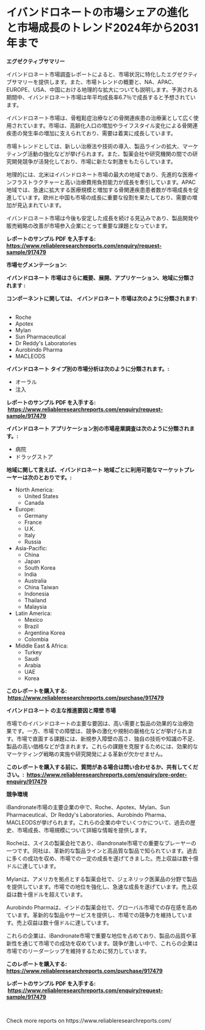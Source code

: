 <p><h1>イバンドロネートの市場シェアの進化と市場成長のトレンド2024年から2031年まで</h1></p><p><strong>エグゼクティブサマリー</strong></p>
<p><p>イバンドロネート市場調査レポートによると、市場状況に特化したエグゼクティブサマリーを提供します。また、市場トレンドの概要と、NA、APAC、EUROPE、USA、中国における地理的な拡大についても説明します。予測される期間中、イバンドロネート市場は年平均成長率6.7％で成長すると予想されています。</p><p>イバンドロネート市場は、骨粗鬆症治療などの骨関連疾患の治療薬として広く使用されています。市場は、高齢化人口の増加やライフスタイル変化による骨関連疾患の発生率の増加に支えられており、需要は着実に成長しています。</p><p>市場トレンドとしては、新しい治療法や技術の導入、製品ラインの拡大、マーケティング活動の強化などが挙げられます。また、製薬会社や研究機関の間での研究開発競争が活発化しており、市場に新たな刺激をもたらしています。</p><p>地理的には、北米はイバンドロネート市場の最大の地域であり、先進的な医療インフラストラクチャーと高い治療費用負担能力が成長を牽引しています。APAC地域では、急速に拡大する医療規模と増加する骨関連疾患患者数が市場成長を促進しています。欧州と中国も市場の成長に重要な役割を果たしており、需要の増加が見込まれています。</p><p>イバンドロネート市場は今後も安定した成長を続ける見込みであり、製品開発や販売戦略の改善が市場参入企業にとって重要な課題となっています。</p></p>
<p><strong>レポートのサンプル PDF を入手する: <a href="https://www.reliableresearchreports.com/enquiry/request-sample/917479">https://www.reliableresearchreports.com/enquiry/request-sample/917479</a></strong></p>
<p><strong>市場セグメンテーション:</strong></p>
<p><strong> イバンドロネート 市場はさらに概要、展開、アプリケーション、地域に分類されます :</strong></p>
<p><strong>コンポーネントに関しては、 イバンドロネート 市場は次のように分類されます: &nbsp;</strong></p>
<p><ul><li>Roche</li><li>Apotex</li><li>Mylan</li><li>Sun Pharmaceutical</li><li>Dr Reddy's Laboratories</li><li>Aurobindo Pharma</li><li>MACLEODS</li></ul></p>
<p><strong> イバンドロネート タイプ別の市場分析は次のように分類されます。:</strong></p>
<p><ul><li>オーラル</li><li>注入</li></ul></p>
<p><strong>レポートのサンプル PDF を入手する: &nbsp;<a href="https://www.reliableresearchreports.com/enquiry/request-sample/917479">https://www.reliableresearchreports.com/enquiry/request-sample/917479</a></strong></p>
<p><strong> イバンドロネート アプリケーション別の市場産業調査は次のように分類されます。:</strong></p>
<p><ul><li>病院</li><li>ドラッグストア</li></ul></p>
<p><strong>地域に関して言えば、イバンドロネート 地域ごとに利用可能なマーケットプレーヤーは次のとおりです。:</strong></p>
<p><ul>
    <li>
        North America:
        <ul>
            <li>United States</li>
            <li>Canada</li>
        </ul>
    </li>
    <li>
        Europe:
        <ul>
            <li>Germany</li>
            <li>France</li>
            <li>U.K.</li>
            <li>Italy</li>
            <li>Russia</li>
        </ul>
    </li>
    <li>
        Asia-Pacific:
        <ul>
            <li>China</li>
            <li>Japan</li>
            <li>South Korea</li>
            <li>India</li>
            <li>Australia</li>
            <li>China Taiwan</li>
            <li>Indonesia</li>
            <li>Thailand</li>
            <li>Malaysia</li>
        </ul>
    </li>
    <li>
        Latin America:
        <ul>
            <li>Mexico</li>
            <li>Brazil</li>
            <li>Argentina Korea</li>
            <li>Colombia</li>
        </ul>
    </li>
    <li>
        Middle East & Africa:
        <ul>
            <li>Turkey</li>
            <li>Saudi</li>
            <li>Arabia</li>
            <li>UAE</li>
            <li>Korea</li>
        </ul>
    </li>
    </ul></p>
<p><strong>このレポートを購入する: &nbsp;<a href="https://www.reliableresearchreports.com/purchase/917479">https://www.reliableresearchreports.com/purchase/917479</a></strong></p>
<p><strong>イバンドロネート の主な推進要因と障壁 市場</strong></p>
<p><p>市場でのイバンドロネートの主要な要因は、高い需要と製品の効果的な治療効果です。一方、市場での障壁は、競争の激化や規制の厳格化などが挙げられます。市場で直面する課題には、新規参入障壁の高さ、独自の技術や知識の不足、製品の高い価格などが含まれます。これらの課題を克服するためには、効果的なマーケティング戦略の実施や研究開発による革新が欠かせません。</p></p>
<p><strong>このレポートを購入する前に、質問がある場合は問い合わせるか、共有してください。:&nbsp; <a href="https://www.reliableresearchreports.com/enquiry/pre-order-enquiry/917479">https://www.reliableresearchreports.com/enquiry/pre-order-enquiry/917479</a></strong></p>
<p><strong>競争環境</strong></p>
<p><p>iBandronate市場の主要企業の中で、Roche、Apotex、Mylan、Sun Pharmaceutical、Dr Reddy's Laboratories、Aurobindo Pharma、MACLEODSが挙げられます。これらの企業の中でいくつかについて、過去の歴史、市場成長、市場規模について詳細な情報を提供します。</p><p>Rocheは、スイスの製薬会社であり、iBandronate市場での重要なプレーヤーの一つです。同社は、革新的な製品ラインと高品質な製品で知られています。過去に多くの成功を収め、市場での一定の成長を遂げてきました。売上収益は数十億ドルに達しています。</p><p>Mylanは、アメリカを拠点とする製薬会社で、ジェネリック医薬品の分野で製品を提供しています。市場での地位を強化し、急速な成長を遂げています。売上収益は数十億ドルを超えています。</p><p>Aurobindo Pharmaは、インドの製薬会社で、グローバル市場での存在感を高めています。革新的な製品やサービスを提供し、市場での競争力を維持しています。売上収益は数十億ドルに達しています。</p><p>これらの企業は、iBandronate市場で重要な地位を占めており、製品の品質や革新性を通じて市場での成功を収めています。競争が激しい中で、これらの企業は市場でのリーダーシップを維持するために努力しています。</p></p>
<p><strong>このレポートを購入する: &nbsp; <a href="https://www.reliableresearchreports.com/purchase/917479">https://www.reliableresearchreports.com/purchase/917479</a></strong></p>
<p><strong>レポートのサンプル PDF を入手する: &nbsp;<a href="https://www.reliableresearchreports.com/enquiry/request-sample/917479">https://www.reliableresearchreports.com/enquiry/request-sample/917479</a></strong><strong></strong></p>
<p>&nbsp;</p>
<p>Check more reports on https://www.reliableresearchreports.com/</p>